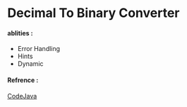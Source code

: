 # Decimal To Binary Converter
#### ablities :
  * Error Handling
  * Hints
  * Dynamic
#### Refrence :
[CodeJava](https://www.codejava.net/java-se/swing/jtextfield-basic-tutorial-and-examples)
  
